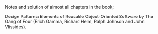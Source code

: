 Notes and solution of almost all chapters in the book; 

Design Patterns: Elements of Reusable Object-Oriented Software by The Gang of Four (Erich Gamma, Richard Helm, Ralph Johnson and John Vlissides).
